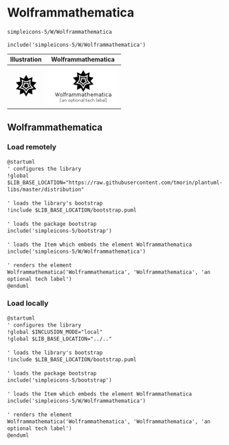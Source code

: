 # Wolframmathematica


```text
simpleicons-5/W/Wolframmathematica
```

```text
include('simpleicons-5/W/Wolframmathematica')
```



| Illustration | Wolframmathematica |
| :---: | :---: |
| ![illustration for Illustration](../../simpleicons-5/W/Wolframmathematica.png) | ![illustration for Wolframmathematica](../../simpleicons-5/W/Wolframmathematica.Local.png) |




## Wolframmathematica

### Load remotely
```plantuml
@startuml
' configures the library
!global $LIB_BASE_LOCATION="https://raw.githubusercontent.com/tmorin/plantuml-libs/master/distribution"

' loads the library's bootstrap
!include $LIB_BASE_LOCATION/bootstrap.puml

' loads the package bootstrap
include('simpleicons-5/bootstrap')

' loads the Item which embeds the element Wolframmathematica
include('simpleicons-5/W/Wolframmathematica')

' renders the element
Wolframmathematica('Wolframmathematica', 'Wolframmathematica', 'an optional tech label')
@enduml
```

### Load locally
```plantuml
@startuml
' configures the library
!global $INCLUSION_MODE="local"
!global $LIB_BASE_LOCATION="../.."

' loads the library's bootstrap
!include $LIB_BASE_LOCATION/bootstrap.puml

' loads the package bootstrap
include('simpleicons-5/bootstrap')

' loads the Item which embeds the element Wolframmathematica
include('simpleicons-5/W/Wolframmathematica')

' renders the element
Wolframmathematica('Wolframmathematica', 'Wolframmathematica', 'an optional tech label')
@enduml
```


